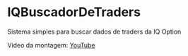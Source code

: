 # IQBuscadorDeTraders

Sistema simples para buscar dados de traders da IQ Option

Video da montagem: [YouTube](https://youtu.be/nhGgfnIge7A)

